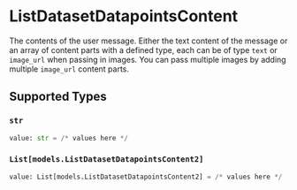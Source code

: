 # ListDatasetDatapointsContent

The contents of the user message. Either the text content of the message or an array of content parts with a defined type, each can be of type `text` or `image_url` when passing in images. You can pass multiple images by adding multiple `image_url` content parts. 


## Supported Types

### `str`

```python
value: str = /* values here */
```

### `List[models.ListDatasetDatapointsContent2]`

```python
value: List[models.ListDatasetDatapointsContent2] = /* values here */
```

